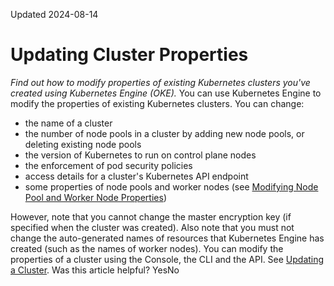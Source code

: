 Updated 2024-08-14
# Updating Cluster Properties
_Find out how to modify properties of existing Kubernetes clusters you've created using Kubernetes Engine (OKE)._
You can use Kubernetes Engine to modify the properties of existing Kubernetes clusters.
You can change:
  * the name of a cluster
  * the number of node pools in a cluster by adding new node pools, or deleting existing node pools
  * the version of Kubernetes to run on control plane nodes
  * the enforcement of pod security policies
  * access details for a cluster's Kubernetes API endpoint
  * some properties of node pools and worker nodes (see [Modifying Node Pool and Worker Node Properties](https://docs.oracle.com/en-us/iaas/Content/ContEng/Tasks/contengmodifyingnodepool.htm#top "Find out how to modify properties of existing node pools and worker nodes you've created using Kubernetes Engine \(OKE\)."))


However, note that you cannot change the master encryption key (if specified when the cluster was created).
Also note that you must not change the auto-generated names of resources that Kubernetes Engine has created (such as the names of worker nodes).
You can modify the properties of a cluster using the Console, the CLI and the API. See [Updating a Cluster](https://docs.oracle.com/en-us/iaas/Content/ContEng/Tasks/update-cluster.htm#update-cluster "Find out how to update a cluster using Kubernetes Engine \(OKE\).").
Was this article helpful?
YesNo


